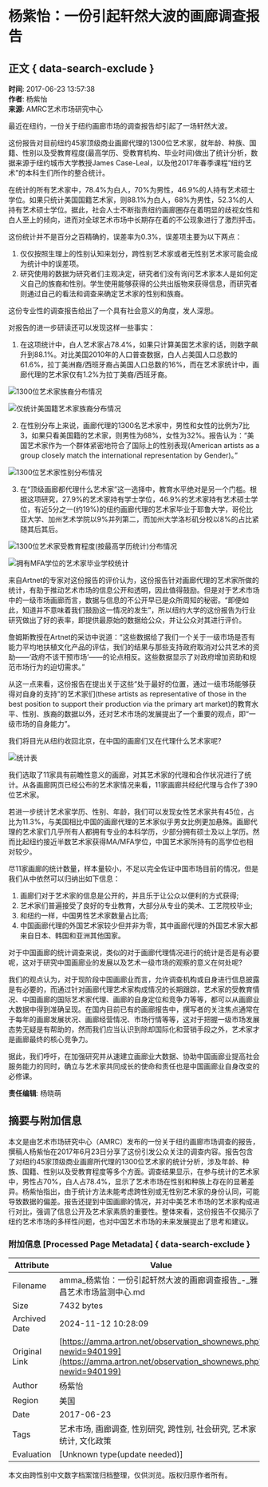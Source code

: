 # 杨紫怡：一份引起轩然大波的画廊调查报告

## 正文 { data-search-exclude }


**时间**: 2017-06-23 13:57:38  
**作者**: 杨紫怡  
**来源**: AMRC艺术市场研究中心  

最近在纽约，一份关于纽约画廊市场的调查报告却引起了一场轩然大波。

这份报告对目前纽约45家顶级商业画廊代理的1300位艺术家，就年龄、种族、国籍、性别以及受教育程度(最高学历、受教育机构、毕业时间)做出了统计分析，数据来源于纽约城市大学教授James Case-Leal，以及他2017年春季课程“纽约艺术”的本科生们所作的整合统计。

在统计的所有艺术家中，78.4%为白人，70%为男性，46.9%的人持有艺术硕士学位。如果只统计美国国籍艺术家，则88.1%为白人，68%为男性，52.3%的人持有艺术硕士学位。据此，社会人士不断指责纽约画廊圈存在着明显的歧视女性和白人至上的倾向，进而对全球艺术市场中长期存在着的不公现象进行了激烈抨击。

这份统计并不是百分之百精确的，误差率为0.3%，误差项主要为以下两点：

1. 仅仅按照生理上的性别认知来划分，跨性别艺术家或者无性别艺术家可能会成为统计中的误差项。
2. 研究使用的数据为研究者们主观决定，研究者们没有询问艺术家本人是如何定义自己的族裔和性别。学生使用能够获得的公共出版物来获得信息，而研究者则通过自己的看法和调查来确定艺术家的性别和族裔。

这份专业性的调查报告给出了一个具有社会意义的角度，发人深思。

对报告的进一步研读还可以发现这样一些事实：

1. 在这项统计中，白人艺术家占78.4%，如果只计算美国艺术家的话，则数字飙升到88.1%。对比美国2010年的人口普查数据，白人占美国人口总数的61.6%，拉丁美洲裔/西班牙裔占美国人口总数的16%，而在艺术家统计中，画廊代理的艺术家仅有1.2%为拉丁美裔/西班牙裔。

![1300位艺术家族裔分布情况](https://wximg1.artimg.net/auction_manager/201706/5a85bdd9713b39f932300209a986b7a71498197793.png)

![仅统计美国籍艺术家族裔分布情况](https://wximg1.artimg.net/auction_manager/201706/1c190eb5f1b15e758aab242196b392461498197793.png)

2. 在性别分布上来说，画廊代理的1300名艺术家中，男性和女性的比例为7比3，如果只看美国籍的艺术家，则男性为68%，女性为32%。报告认为：“美国艺术家作为一个群体紧密地符合了国际上的性别表现(American artists as a group closely match the international representation by Gender)。”

![1300位艺术家性别分布情况](https://wximg1.artimg.net/auction_manager/201706/c674e0e0ac6a558badaeeb540ca154bc1498197794.png)

3. 在“顶级画廊都代理什么艺术家”这一选择中，教育水平绝对是另一个门槛。根据这项研究，27.9%的艺术家持有学士学位，46.9%的艺术家持有艺术硕士学位，有近5分之一(约19%)的纽约画廊代理的艺术家毕业于耶鲁大学，哥伦比亚大学、加州艺术学院以9%并列第二，而加州大学洛杉矶分校以8%的占比紧随其后其后。

![1300位艺术家受教育程度(按最高学历统计)分布情况](https://wximg1.artimg.net/auction_manager/201706/9ad7636f4ccc9f8238a4e81c5277c12a1498197794.png)

![拥有MFA学位的艺术家毕业学校统计](https://wximg1.artimg.net/auction_manager/201706/46b9a1b748b7fbc20e320f1cc5650aac1498197794.png)

来自Artnet的专家对这份报告的评价认为，这份报告针对画廊代理的艺术家所做的统计，有助于推动艺术市场的信息公开和透明，因此值得鼓励。但是对于艺术市场中的一级市场画廊而言，数据与信息的不公开早已是众所周知的秘密。“即便如此，知道并不意味着我们鼓励这一情况的发生”，所以纽约大学的这份报告为行业研究做出了好的表率，即提供最原始的数据给公众，并让公众对其进行评价。

詹姆斯教授在Artnet的采访中说道：“这些数据给了我们一个关于一级市场是否有能力平均地扶植文化产品的评估，我们的结果与那些支持政府取消对公共艺术的资助——‘政府不该干预市场’——的论点相反。这些数据显示了对政府增加资助和规范市场行为的迫切需求。”

从这一点来看，这份报告在提出关于这些“处于最好的位置，通过一级市场能够获得对自身的支持”的艺术家们(these artists as representative of those in the best position to support their production via the primary art market)的教育水平、性别、族裔的数据以外，还对艺术市场的发展提出了一个重要的观点，即“一级市场的自身能力”。

我们将目光从纽约收回北京，在中国的画廊们又在代理什么艺术家呢?

![统计表](https://wximg1.artimg.net/auction_manager/201706/2a83f401b0da1295c587e5bab4d631b01498197897.png)

我们选取了11家具有前瞻性意义的画廊，对其艺术家的代理和合作状况进行了统计。从各画廊网页已经公布的艺术家情况来看，11家画廊共经纪代理与合作了390位艺术家。

若进一步统计艺术家学历、性别、年龄，我们可以发现女性艺术家共有45位，占比为11.3%，与美国相比中国的画廊代理的艺术家似乎男女比例更加悬殊。画廊代理的艺术家们几乎所有人都拥有专业的本科学历，少部分拥有硕士及以上学历。然而比起纽约接近半数艺术家获得MA/MFA学位，中国艺术家所持有的高学位也相对较少。

尽11家画廊的统计数量，样本量较小，不足以完全佐证中国市场目前的情况，但是我们从中依然可以归纳出如下信息：

1. 画廊们对于艺术家的信息是公开的，并且乐于让公众以便利的方式获得;
2. 艺术家们普遍接受了良好的专业教育，大部分从专业的美术、工艺院校毕业;
3. 和纽约一样，中国男性艺术家数量占比高;
4. 中国画廊代理的外国艺术家较少但并非为零，其中画廊代理的外国艺术家大都来自日本、韩国和亚洲其他国家。

对于中国画廊的统计调查来说，类似的对于画廊代理情况进行的统计是否是有必要呢，这对于研究中国画廊业的发展以及艺术一级市场的观察的意义在何处呢?

我们的观点认为，对于现阶段中国画廊业而言，允许调查机构或自身进行信息披露是有必要的，而通过针对画廊代理艺术家构成情况的长期跟踪，艺术家的受教育情况、中国画廊的国际艺术家代理、画廊的自身定位和竞争力等等，都可以从画廊业大数据中得到准确呈现。在国内目前已有的画廊报告中，撰写者的关注焦点通常在于每年的画廊发展状况、画廊经营情况、市场行情等等，这对于把握一级市场发展态势无疑是有帮助的，然而我们应当认识到除却国际化和营销手段之外，艺术家才是画廊最终的核心竞争力。

据此，我们呼吁，在加强研究并从速建立画廊业大数据、协助中国画廊业提高社会服务能力的同时，确立与艺术家共同成长的使命和责任也是中国画廊业自身改变的必修课。

**责任编辑**: 杨晓萌

## 摘要与附加信息

<!-- tcd_abstract -->
本文是由艺术市场研究中心（AMRC）发布的一份关于纽约画廊市场调查的报告，撰稿人杨紫怡在2017年6月23日分享了这份引发公众关注的调查内容。报告包含了对纽约45家顶级商业画廊所代理的1300位艺术家的统计分析，涉及年龄、种族、国籍、性别以及受教育程度等多个方面。调查结果显示，在参与统计的艺术家中，男性占70%，白人占78.4%，显示了艺术市场在性别和种族上存在的显著差异。杨紫怡指出，由于统计方法未能考虑跨性别或无性别艺术家的身份认同，可能导致数据的偏差。报告还提到中国画廊的情况，并对中美艺术市场的艺术家构成进行对比，强调了信息公开及艺术家素质的重要性。整体来看，这份报告不仅揭示了纽约艺术市场的多样性问题，也对中国艺术市场的未来发展提出了思考和建议。
<!-- tcd_abstract_end -->

### 附加信息 [Processed Page Metadata] { data-search-exclude }

| Attribute       | Value                                  |
|-----------------|----------------------------------------|
| Filename        | amma_杨紫怡：一份引起轩然大波的画廊调查报告_-_雅昌艺术市场监测中心.md                             |
| Size            | 7432 bytes                           |
| Archived Date   | 2024-11-12 10:28:09                             |
| Original Link   | [https://amma.artron.net/observation_shownews.php?newid=940199](https://amma.artron.net/observation_shownews.php?newid=940199)                       |
| Author          | 杨紫怡                               |
| Region          | 美国                               |
| Date            | 2017-06-23                                 |
| Tags            | 艺术市场, 画廊调查, 性别研究, 跨性别, 社会研究, 艺术家统计, 文化政策                                 |
| Evaluation            | [Unknown type(update needed)]                                 |
<!-- tcd_table_end -->

本文由跨性别中文数字档案馆归档整理，仅供浏览。版权归原作者所有。
